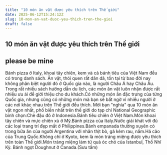 ```yaml
---
title: "10 món ăn vặt được yêu thích trên Thế giới"
date: 2025-06-12T15:24:12Z
slug: 10-mon-an-vat-duoc-yeu-thich-tren-the-gioi
draft: false
---
```


## 10 món ăn vặt được yêu thích trên Thế giới

## please be mine

Bánh pizza ở Italy, khoai tây chiên, kem và cả bánh tiêu của Việt Nam đều có trong danh sách. Ăn vặt, thói quen rất dân dã, tồn tại từ bao đời nay không phân biệt người đó ở Quốc gia nào, là người Châu Á hay Châu Âu. Trong rất nhiều sách hướng dẫn du lịch, các món ăn vặt luôn nhận được rất nhiều ưu ái để giới thiệu cho du khách.Có những món ăn đặc trưng của từng Quốc gia, nhưng cũng có những món mà bạn sẽ bất ngờ vì nhiều người ở các nơi khác nhau trên Thế giới đều thích. Mời bạn "nghía" qua 10 món ăn vặt ngon nhất, phố biến nhất trên thế giới do tạp chí National Geographic bình chọn:Chè đậu đỏ ở Indonesia.Bánh tiêu chiên ở Việt Nam.Món khoai tây chiên và mực chiên xù ở Mỹ.Bánh pizza của Italy.Nước giải khát với đủ các loại trang trí đẹp mắt ở Philippines.Bánh empanada thường xuyên có trong bữa ăn của người Argentina với nhân thịt bò, gà kèm rau, nấm.Há cảo của Trung Quốc.Không chỉ ở Kyoto, kem là món tráng miệng được yêu thích trên toàn Thế giới.Món tráng miệng làm từ quả óc chó của Istanbul, Thổ Nhĩ Kỳ. Bánh ngọt Doughnut ở Canada.(Sưu tầm)